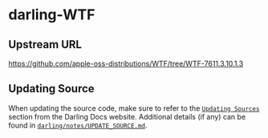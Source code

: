 # darling-WTF

## Upstream URL

https://github.com/apple-oss-distributions/WTF/tree/WTF-7611.3.10.1.3

## Updating Source

When updating the source code, make sure to refer to the [`Updating Sources`](https://docs.darlinghq.org/contributing/updating-sources/index.html#updating-sources) section from the Darling Docs website. Additional details (if any) can be found in [`darling/notes/UPDATE_SOURCE.md`](darling/notes/UPDATE_SOURCE.md).